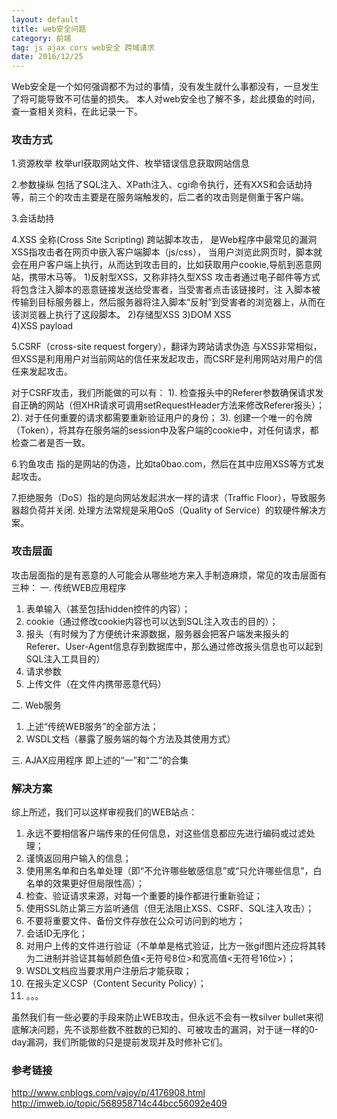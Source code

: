 ```yaml
---
layout: default
title: web安全问题
category: 前端
tag: js ajax cors web安全 跨域请求
date: 2016/12/25
---
```


Web安全是一个如何强调都不为过的事情，没有发生就什么事都没有，一旦发生了将可能导致不可估量的损失。
本人对web安全也了解不多，趁此摸鱼的时间，查一查相关资料，在此记录一下。


### 攻击方式

1.资源枚举
枚举url获取网站文件、枚举错误信息获取网站信息

2.参数操纵
包括了SQL注入、XPath注入、cgi命令执行，还有XXS和会话劫持等，前三个的攻击主要是在服务端触发的，后二者的攻击则是侧重于客户端。

3.会话劫持

4.XSS 全称(Cross Site Scripting) 跨站脚本攻击， 是Web程序中最常见的漏洞
XSS指攻击者在网页中嵌入客户端脚本（js/css），
当用户浏览此网页时，脚本就会在用户客户端上执行，从而达到攻击目的，比如获取用户cookie,导航到恶意网站，携带木马等。
1)反射型XSS，又称非持久型XSS
	攻击者通过电子邮件等方式将包含注入脚本的恶意链接发送给受害者，当受害者点击该链接时，注 入脚本被传输到目标服务器上，然后服务器将注入脚本“反射”到受害者的浏览器上，从而在该浏览器上执行了这段脚本。
2)存储型XSS
3)DOM XSS	
4)XSS payload



5.CSRF（cross-site request forgery），翻译为跨站请求伪造
与XSS非常相似，但XSS是利用用户对当前网站的信任来发起攻击，而CSRF是利用网站对用户的信任来发起攻击。

对于CSRF攻击，我们所能做的可以有：
1). 检查报头中的Referer参数确保请求发自正确的网站（但XHR请求可调用setRequestHeader方法来修改Referer报头）；
2). 对于任何重要的请求都需要重新验证用户的身份；
3). 创建一个唯一的令牌（Token），将其存在服务端的session中及客户端的cookie中，对任何请求，都检查二者是否一致。



6.钓鱼攻击 指的是网站的伪造，比如ta0bao.com，然后在其中应用XSS等方式发起攻击。

7.拒绝服务（DoS）指的是向网站发起洪水一样的请求（Traffic Floor），导致服务器超负荷并关闭.
处理方法常规是采用QoS（Quality of Service）的软硬件解决方案。

### 攻击层面

攻击层面指的是有恶意的人可能会从哪些地方来入手制造麻烦，常见的攻击层面有三种：
一. 传统WEB应用程序
1. 表单输入（甚至包括hidden控件的内容）；
2. cookie（通过修改cookie内容也可以达到SQL注入攻击的目的）；
3. 报头（有时候为了方便统计来源数据，服务器会把客户端发来报头的Referer、User-Agent信息存到数据库中，那么通过修改报头信息也可以起到SQL注入工具目的）
4. 请求参数
5. 上传文件（在文件内携带恶意代码）

二. Web服务
1. 上述“传统WEB服务”的全部方法；
2. WSDL文档（暴露了服务端的每个方法及其使用方式）

三. AJAX应用程序
即上述的“一”和“二”的合集

### 解决方案
综上所述，我们可以这样审视我们的WEB站点：

1. 永远不要相信客户端传来的任何信息，对这些信息都应先进行编码或过滤处理；
2. 谨慎返回用户输入的信息；
3. 使用黑名单和白名单处理（即“不允许哪些敏感信息”或“只允许哪些信息”，白名单的效果更好但局限性高）；
4. 检查、验证请求来源，对每一个重要的操作都进行重新验证；
5. 使用SSL防止第三方监听通信（但无法阻止XSS、CSRF、SQL注入攻击）；
6. 不要将重要文件、备份文件存放在公众可访问到的地方；
7. 会话ID无序化；
8. 对用户上传的文件进行验证（不单单是格式验证，比方一张gif图片还应将其转为二进制并验证其每帧颜色值<无符号8位>和宽高值<无符号16位>）；
9. WSDL文档应当要求用户注册后才能获取；
10. 在报头定义CSP（Content Security Policy）；
11. 。。。

虽然我们有一些必要的手段来防止WEB攻击，但永远不会有一枚silver bullet来彻底解决问题，先不谈那些数不胜数的已知的、可被攻击的漏洞，对于谜一样的0-day漏洞，我们所能做的只是提前发现并及时修补它们。


### 参考链接

http://www.cnblogs.com/vajoy/p/4176908.html
http://imweb.io/topic/568958714c44bcc56092e409
